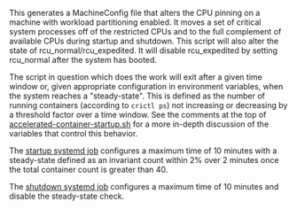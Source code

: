 This generates a MachineConfig file that alters the CPU pinning on a machine
with workload partitioning enabled. It moves a set of critical system processes
off of the restricted CPUs and to the full complement of available CPUs during
startup and shutdown. This script will also alter the state of
rcu_normal/rcu_expedited. It will disable rcu_expedited by setting rcu_normal
after the system has booted.

The script in question which does the work will exit after a given time window
or, given appropriate configuration in environment variables, when the system
reaches a "steady-state". This is defined as the number of running containers
(according to `crictl ps`) not increasing or decreasing by a threshold factor
over a time window.  See the comments at the top of
[accelerated-container-startup.sh](accelerated-container-startup.sh) for a more
in-depth discussion of the variables that control this behavior.

The [startup systemd job](accelerated-container-startup.service) configures a
maximum time of 10 minutes with a steady-state defined as an invariant count
within 2% over 2 minutes once the total container count is greater than 40.

The [shutdown systemd job](accelerated-container-shutdown.service) configures a
maximum time of 10 minutes and disable the steady-state check.
